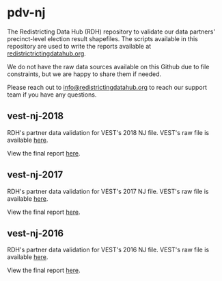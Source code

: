 # pdv-nj

The Redistricting Data Hub (RDH) repository to validate our data partners' precinct-level election result shapefiles. The scripts available in this repository are used to write the reports available at [redistrictrictingdatahub.org]([https://redistrictingdatahub.org/](https://redistrictingdatahub.org/)). 

We do not have the raw data sources available on this Github due to file constraints, but we are happy to share them if needed. 

Please reach out to info@redistrictingdatahub.org to reach our support team if you have any questions. 

## vest-nj-2018

RDH's partner data validation for VEST's 2018 NJ file. VEST's raw file is available [here](https://dataverse.harvard.edu/file.xhtml?fileId=5431951&version=52.0).

View the final report [here](https://redistrictingdatahub.org/dataset/vest-2018-new-jersey-precinct-boundaries-and-election-results-shapefile/).

## vest-nj-2017

RDH's partner data validation for VEST's 2017 NJ file. VEST's raw file is available [here](https://dataverse.harvard.edu/file.xhtml?fileId=4302284&version=6.0).

View the final report [here](https://redistrictingdatahub.org/dataset/vest-2017-new-jersey-precinct-boundaries-and-election-results-shapefile/).

## vest-nj-2016

RDH's partner data validation for VEST's 2016 NJ file. VEST's raw file is available [here](https://dataverse.harvard.edu/file.xhtml?fileId=4300243&version=74.0).

View the final report [here](https://redistrictingdatahub.org/dataset/vest-2016-new-jersey-precinct-boundaries-and-election-results-shapefile/).
